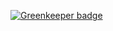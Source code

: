 
[![Greenkeeper badge](https://badges.greenkeeper.io/dews/redux-demo.svg)](https://greenkeeper.io/)
